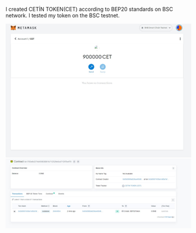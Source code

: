 
I created CETİN TOKEN(CET) according to BEP20 standards on BSC network. I tested my token on the BSC testnet.

<img src="a.png" width ="500">

<img src="b.png" width ="500">

